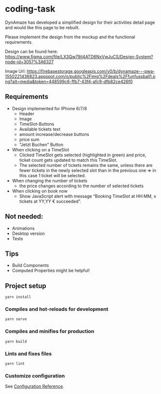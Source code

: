 # coding-task

DynAmaze has developed a simplified design for their activities detail page and would like this page to be rebuilt.

Please implement the design from the mockup and the functional requirements.

Design can be found here:
https://www.figma.com/file/LX3Qw79il4ATD6NxVwJuCS/Design-System?node-id=3057%3A6327

Image Url:
https://firebasestorage.googleapis.com/v0/b/dynamaze---pwa-1550221436823.appspot.com/o/public%2Fimg%2Fdeals%2Ffunfussball1.png?alt=media&token=448599c6-ffb7-43f4-afc9-dfb82ce426f0

## Requirements
* Design implemented for IPhone 6/7/8
  * Header
  * Image
  * TimeSlot-Buttons
  * Available tickets text
  * amount increase/decrease buttons
  * price sum
  * "Jetzt Buchen" Button
* When clicking on a TimeSlot
    * Clicked TimeSlot gets selected (highlighted in green) and price, ticket count gets updated to match this TimeSlot.
    * The selected number of tickets remains the same, unless there are fewer tickets in the newly selected slot than in the previous one => in this case 1 ticket will be selected.
* When changing the number of tickets
    * the price changes according to the number of selected tickets
* When clicking on book now
    * Show JavaScript alert with message “Booking TimeSlot at HH:MM, x tickets at YY,YY € succeeded”.

## Not needed:
* Animations
* Desktop version
* Tests

## Tips 

* Build Components
* Computed Properties might be helpful!

## Project setup
```
yarn install
```

### Compiles and hot-reloads for development
```
yarn serve
```

### Compiles and minifies for production
```
yarn build
```

### Lints and fixes files
```
yarn lint
```

### Customize configuration
See [Configuration Reference](https://cli.vuejs.org/config/).
